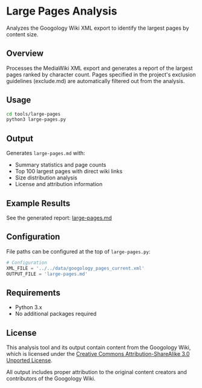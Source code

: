# Large Pages Analysis

Analyzes the Googology Wiki XML export to identify the largest pages by content size.

## Overview

Processes the MediaWiki XML export and generates a report of the largest pages ranked by character count. Pages specified in the project's exclusion guidelines (exclude.md) are automatically filtered out from the analysis.

## Usage

```bash
cd tools/large-pages
python3 large-pages.py
```

## Output

Generates `large-pages.md` with:
- Summary statistics and page counts
- Top 100 largest pages with direct wiki links
- Size distribution analysis
- License and attribution information

## Example Results

See the generated report: [large-pages.md](large-pages.md)

## Configuration

File paths can be configured at the top of `large-pages.py`:

```python
# Configuration
XML_FILE = '../../data/googology_pages_current.xml'
OUTPUT_FILE = 'large-pages.md'
```

## Requirements

- Python 3.x
- No additional packages required

## License

This analysis tool and its output contain content from the Googology Wiki, which is licensed under the [Creative Commons Attribution-ShareAlike 3.0 Unported License](https://creativecommons.org/licenses/by-sa/3.0/).

All output includes proper attribution to the original content creators and contributors of the Googology Wiki.
